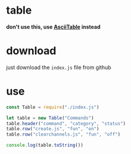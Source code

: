 # table

**don't use this, use [AsciiTable](https://www.npmjs.com/package/ascii-table) instead**

# download

just download the `index.js` file from github

# use

```js
const Table = require("./index.js")

let table = new Table("Commands")
table.header("command", "category", "status")
table.row("create.js", "fun", "on")
table.row("clearchannels.js", "fun", "off")

console.log(table.toString())
```
